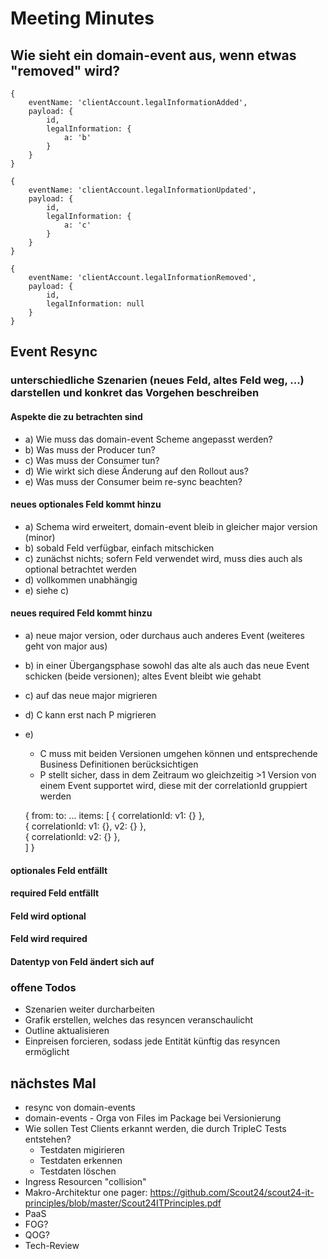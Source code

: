 # Meeting Minutes

## Wie sieht ein domain-event aus, wenn etwas "removed" wird?

    { 
        eventName: 'clientAccount.legalInformationAdded',
        payload: {
            id,
            legalInformation: {
                a: 'b'
            }
        }
    }

    { 
        eventName: 'clientAccount.legalInformationUpdated',
        payload: {
            id,
            legalInformation: {
                a: 'c'
            }
        }
    }

    { 
        eventName: 'clientAccount.legalInformationRemoved',
        payload: {
            id,
            legalInformation: null
        }
    }

## Event Resync
   
### unterschiedliche Szenarien (neues Feld, altes Feld weg, ...) darstellen und konkret das Vorgehen beschreiben

#### Aspekte die zu betrachten sind

- a) Wie muss das domain-event Scheme angepasst werden?
- b) Was muss der Producer tun?
- c) Was muss der Consumer tun?
- d) Wie wirkt sich diese Änderung auf den Rollout aus?
- e) Was muss der Consumer beim re-sync beachten?
 
#### neues optionales Feld kommt hinzu

- a) Schema wird erweitert, domain-event bleib in gleicher major version (minor)
- b) sobald Feld verfügbar, einfach mitschicken
- c) zunächst nichts; sofern Feld verwendet wird, muss dies auch als optional betrachtet werden
- d) vollkommen unabhängig
- e) siehe c)
 
#### neues required Feld kommt hinzu 

- a) neue major version, oder durchaus auch anderes Event (weiteres geht von major aus)
- b) in einer Übergangsphase sowohl das alte als auch das neue Event schicken (beide versionen); altes Event bleibt wie gehabt
- c) auf das neue major migrieren
- d) C kann erst nach P migrieren
- e) 
    - C muss mit beiden Versionen umgehen können und entsprechende Business Definitionen berücksichtigen
    - P stellt sicher, dass in dem Zeitraum wo gleichzeitig >1 Version von einem Event supportet wird, diese mit der correlationId gruppiert werden


    {
        from:
        to:
        ...
        items: [
            {
                correlationId:
                v1: {}
            },        
            {
                correlationId:
                v1: {},
                v2: {}
            },        
            {
                correlationId:
                v2: {}
            },        
        ]
    }

#### optionales Feld entfällt
#### required Feld entfällt
#### Feld wird optional
#### Feld wird required
#### Datentyp von Feld ändert sich auf   
   
### offene Todos   
   
- Szenarien weiter durcharbeiten
- Grafik erstellen, welches das resyncen veranschaulicht
- Outline aktualisieren
- Einpreisen forcieren, sodass jede Entität künftig das resyncen ermöglicht

## nächstes Mal

- resync von domain-events
- domain-events - Orga von Files im Package bei Versionierung
- Wie sollen Test Clients erkannt werden, die durch TripleC Tests entstehen?
    - Testdaten migirieren
    - Testdaten erkennen
    - Testdaten löschen
- Ingress Resourcen "collision"
- Makro-Architektur one pager: https://github.com/Scout24/scout24-it-principles/blob/master/Scout24ITPrinciples.pdf
- PaaS
- FOG?
- QOG?
- Tech-Review
